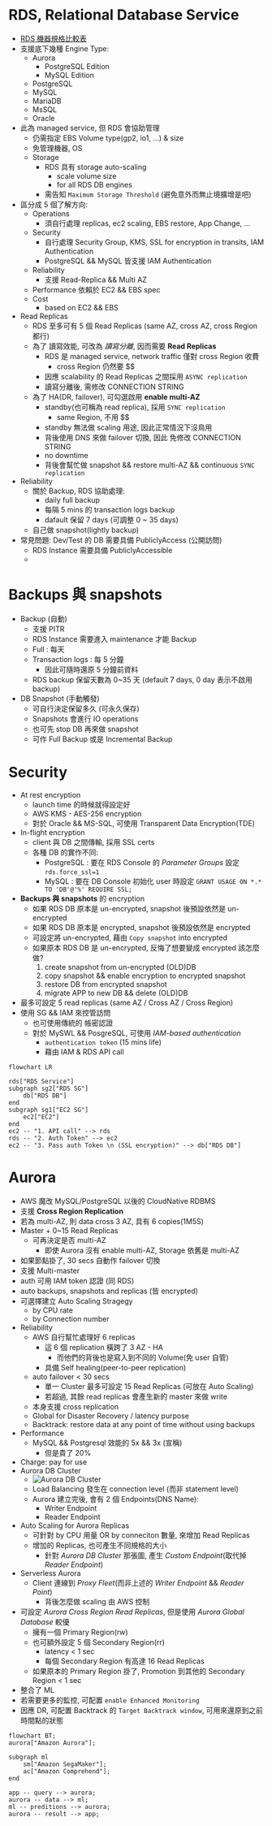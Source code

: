 
# RDS, Relational Database Service

- [RDS 機器規格比較表](https://instances.vantage.sh/rds/)
- 支援底下幾種 Engine Type:
    - Aurora
        - PostgreSQL Edition
        - MySQL Edition
    - PostgreSQL
    - MySQL
    - MariaDB
    - MsSQL
    - Oracle
- 此為 managed service, 但 RDS 會協助管理
    - 仍需指定 EBS Volume type(gp2, io1, ...) & size
    - 免管理機器, OS
    - Storage
        - RDS 具有 storage auto-scaling
            - scale volume size
            - for all RDS DB engines
        - 需告知 `Maximum Storage Threshold` (避免意外而無止境擴增是吧)
- 區分成 5 個了解方向:
    - Operations
        - 須自行處理 replicas, ec2 scaling, EBS restore, App Change, ...
    - Security
        - 自行處理 Security Group, KMS, SSL for encryption in transits, IAM Authentication
        - PostgreSQL && MySQL 皆支援 IAM Authentication
    - Reliability
        - 支援 Read-Replica && Multi AZ
    - Performance 依賴於 EC2 && EBS spec
    - Cost
        - based on EC2 && EBS
- Read Replicas
    - RDS 至多可有 5 個 Read Replicas (same AZ, cross AZ, cross Region 都行)
    - 為了 讀寫效能, 可改為 *讀寫分離*, 因而需要 **Read Replicas**
        - RDS 是 managed service, network traffic 僅對 cross Region 收費
            - cross Region 仍然要 $$
        - 因應 scalability 的 Read Replicas 之間採用 `ASYNC replication`
        - 讀寫分離後, 需修改 CONNECTION STRING
    - 為了 HA(DR, failover), 可勾選啟用 **enable multi-AZ**
        - standby(也可稱為 read replica), 採用 `SYNC replication`
            - same Region, 不用 $$
        - standby 無法做 scaling 用途, 因此正常情況下沒鳥用
        - 背後使用 DNS 來做 failover 切換, 因此 免修改 CONNECTION STRING
        - no downtime
        - 背後會幫忙做 snapshot && restore multi-AZ && continuous `SYNC replication`
- Reliability
    - 關於 Backup, RDS 協助處理:
        - daily full backup
        - 每隔 5 mins 的 transaction logs backup
        - dafault 保留 7 days (可調整 0 ~ 35 days)
    - 自己做 snapshot(lightly backup)
- 常見問題: Dev/Test 的 DB 需要具備 PubliclyAccess (公開訪問)
    - RDS Instance 需要具備 PubliclyAccessible
    - 


# Backups 與 snapshots

- Backup (自動)
    - 支援 PITR
    - RDS Instance 需要進入 maintenance 才能 Backup
    - Full      : 每天 
    - Transaction logs : 每 5 分鐘
        - 因此可隨時還原 5 分鐘前資料
    - RDS backup 保留天數為 0~35 天 (default 7 days, 0 day 表示不啟用 backup)
- DB Snapshot (手動觸發)
    - 可自行決定保留多久 (可永久保存)
    - Snapshots 會進行 IO operations
    - 也可先 stop DB 再來做 snapshot
    - 可作 Full Backup 或是 Incremental Backup


# Security

- At rest encryption
    - launch time 的時候就得設定好
    - AWS KMS - AES-256 encryption
    - 對於 Oracle && MS-SQL, 可使用 Transparent Data Encryption(TDE)
- In-flight encryption
    - client 與 DB 之間傳輸, 採用 SSL certs
    - 各種 DB 的實作不同:
        - PostgreSQL : 要在 RDS Console 的 *Parameter Groups* 設定 `rds.force_ssl=1`
        - MySQL      : 要在 DB Console 初始化 user 時設定 `GRANT USAGE ON *.* TO 'DB'@'%' REQUIRE SSL;`
- **Backups 與 snapshots** 的 encryption
    - 如果 RDS DB 原本是 un-encrypted, snapshot 後預設依然是 un-encrypted
    - 如果 RDS DB 原本是    encrypted, snapshot 後預設依然是    encrypted
    - 可設定將 un-encrypted, 藉由 `Copy snapshot` into encrypted
    - 如果原本 RDS DB 是 un-encrypted, 反悔了想要變成 encrypted 該怎麼做?
        1. create snapshot from un-encrypted (OLD)DB
        2. copy snapshot && enable encryption to encrypted snapshot
        3. restore DB from encrypted snapshot
        4. migrate APP to new DB && delete (OLD)DB
- 最多可設定 5 read replicas (same AZ / Cross AZ / Cross Region)
- 使用 SG && IAM 來控管訪問
    - 也可使用傳統的 帳密認證
    - 對於 MySWL && PosgreSQL, 可使用 *IAM-based authentication*
        - `authentication token` (15 mins life)
        - 藉由 IAM & RDS API call

```mermaid
flowchart LR

rds["RDS Service"]
subgraph sg2["RDS SG"]
    db["RDS DB"]
end
subgraph sg1["EC2 SG"]
    ec2["EC2"]
end
ec2 -- "1. API call" --> rds
rds -- "2. Auth Token" --> ec2
ec2 -- "3. Pass auth Token \n (SSL encryption)" --> db["RDS DB"]
```


# Aurora

- AWS 魔改 MySQL/PostgreSQL 以後的 CloudNative RDBMS
- 支援 **Cross Region Replication**
- 若為 multi-AZ, 則 data cross 3 AZ, 具有 6 copies(1M5S)
- Master + 0~15 Read Replicas
    - 可再決定是否 multi-AZ
        - 即使 Aurora 沒有 enable multi-AZ, Storage 依舊是 multi-AZ
- 如果節點掛了, 30 secs 自動作 failover 切換
- 支援 Multi-master
- auth 可用 IAM token 認證 (同 RDS)
- auto backups, snapshots and replicas (皆 encrypted)
- 可選擇建立 Auto Scaling Stragegy
    - by CPU rate
    - by Connection number
- Reliability
    - AWS 自行幫忙處理好 6 replicas
        - 這 6 個 replication 橫跨了 3 AZ - HA
            - 而他們的背後也是寫入到不同的 Volume(免 user 自管)
        - 具備 Self healing(peer-to-peer replication)
    - auto failover < 30 secs
        - 單一 Cluster 最多可設定 15 Read Replicas (可放在 Auto Scaling)
        - 若超過, 其餘 read replicas 會產生新的 master 來做 write
    - 本身支援 cross replication
    - Global for Disaster Recovery / latency purpose
    - Backtrack: restore data at any point of time without using backups
- Performance
    - MySQL && Postgresql 效能的 5x && 3x (宣稱)
        - 但是貴了 20%
- Charge: pay for use
- Aurora DB Cluster
    - ![Aurora DB Cluster](./img/aurora%20cluster.png)
    - Load Balancing 發生在 connection level (而非 statement level)
    - Aurora 建立完後, 會有 2 個 Endpoints(DNS Name):
        - Writer Endpoint
        - Reader Endpoint
- Auto Scaling for Aurora Replicas
    - 可針對 by CPU 用量 OR by conneciton 數量, 來增加 Read Replicas
    - 增加的 Replicas, 也可產生不同規格的大小
        - 針對 *Aurora DB Cluster* 那張圖, 產生 *Custom Endpoint*(取代掉 *Reader Endpoint*)
- Serverless Aurora
    - Client 連線到 *Proxy Fleet*(而非上述的 *Writer Endpoint* && *Reader Point*)
        - 背後怎麼做 scaling 由 AWS 控制
- 可設定 *Aurora Cross Region Read Replicas*, 但是使用 *Aurora Global Database* 較優
    - 擁有一個 Primary Region(rw)
    - 也可額外設定 5 個 Secondary Region(rr)
        - latency < 1 sec
        - 每個 Secondary Region 有高達 16 Read Replicas
    - 如果原本的 Primary Region 掛了, Promotion 到其他的 Secondary Region < 1 sec
- 整合了 ML
- 若需要更多的監控, 可配置 `enable Enhanced Monitoring`
- 因應 DR, 可配置 Backtrack 的 `Target Backtrack window`, 可用來還原到之前時間點的狀態

```mermaid
flowchart BT;
aurora["Amazon Aurora"];

subgraph ml
    sm["Amazon SegaMaker"];
    ac["Amazon Comprehend"];
end

app -- query --> aurora;
aurora -- data --> ml;
ml -- preditions --> aurora;
aurora -- result --> app;
```
